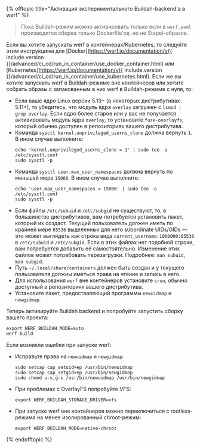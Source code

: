 {% offtopic title="Активация экспериментального Buildah-backend'а в werf" %}
> Пока Buildah-режим можно активировать только если в `werf.yaml` производится сборка только Dockerfile'ов, но не Stapel-образов.

Если вы хотите запускать werf в контейнерах/Kubernetes, то следуйте этим инструкциям для [Docker](https://werf.io/documentation/v{{ include.version }}/advanced/ci_cd/run_in_container/use_docker_container.html) или [Kubernetes](https://werf.io/documentation/v{{ include.version }}/advanced/ci_cd/run_in_container/use_kubernetes.html). Если же вы хотите запускать werf в Buildah-режиме вне контейнеров или хотите собрать образы с запакованным в них werf в Buildah-режиме с нуля, то:
* Если ваше ядро Linux версии 5.13+ (в некоторых дистрибутивах 5.11+), то убедитесь, что модуль ядра `overlay` загружен с `lsmod | grep overlay`. Если ядро более старое или у вас не получается активировать модуль ядра `overlay`, то установите `fuse-overlayfs`, который обычно доступен в репозиториях вашего дистрибутива.
* Команда `sysctl kernel.unprivileged_userns_clone` должна вернуть `1`. В ином случае выполните:
  ```shell
  echo 'kernel.unprivileged_userns_clone = 1' | sudo tee -a /etc/sysctl.conf
  sudo sysctl -p
  ```
* Команда `sysctl user.max_user_namespaces` должна вернуть по меньшей мере `15000`. В ином случае выполните:
  ```shell
  echo 'user.max_user_namespaces = 15000' | sudo tee -a /etc/sysctl.conf
  sudo sysctl -p
  ```
* Если файлы `/etc/subuid` и `/etc/subgid` не существуют, то, в большинстве дистрибутивов, вам потребуется установить пакет, который их создаст. Текущий пользователь должен иметь по крайней мере `65536` выделенных для него subordinate UIDs/GIDs — это может выглядеть как строка вида `current_username:1000000:65536` в `/etc/subuid` и `/etc/subgid`. Если в этих файлах нет подобной строки, вам потребуется добавить её самостоятельно. Изменение этих файлов может потребовать перезагрузки. Подробнее: `man subuid`, `man subgid`.
* Путь `~/.local/share/containers` должен быть создан и у текущего пользователя должны иметься права на чтение и запись в него.
* Для использования `werf` вне контейнеров установите `crun`, обычно доступный в репозиториях вашего дистрибутива.
* Установите пакет, предоставляющий программы `newuidmap` и `newgidmap`.

Теперь активируйте Buildah backend и попробуйте запустить сборку вашего проекта:
```shell
export WERF_BUILDAH_MODE=auto
werf build
```

Если возникли ошибки при запуске werf:
* Исправьте права на `newuidmap` и `newgidmap`:
  ```shell
  sudo setcap cap_setuid+ep /usr/bin/newuidmap
  sudo setcap cap_setgid+ep /usr/bin/newgidmap
  sudo chmod u-s,g-s /usr/bin/newuidmap /usr/bin/newgidmap
  ```
* При проблемах с OverlayFS попробуйте VFS:
  ```shell
  export WERF_BUILDAH_STORAGE_DRIVER=vfs
  ```
* При запуске werf вне контейнеров можно переключиться с rootless-режима на менее изолированный chroot-режим:
  ```shell
  export WERF_BUILDAH_MODE=native-chroot
  ```
{% endofftopic %}
